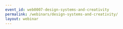 ```yaml
---
event_id: web0007-design-systems-and-creativity
permalink: /webinars/design-systems-and-creativity/
layout: webinar
---
```

